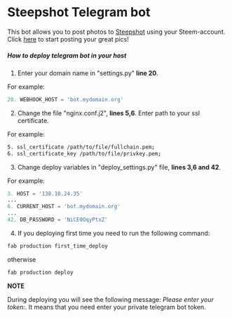 # Steepshot Telegram bot

This bot allows you to post photos to [Steepshot](<https://steepshot.io>) using your Steem-account.
Click [here](<https://t.me/SteepshotBot>) to start posting your great pics!

##### How to deploy telegram bot in your host

1. Enter your domain name in "settings.py" **line 20**.

For example:
```python
20. WEBHOOK_HOST = 'bot.mydomain.org'
```

2. Change the file "nginx.conf.j2", **lines 5,6**. Enter path to your ssl certificate.

For example:
```bash
5. ssl_certificate /path/to/file/fullchain.pem;
6. ssl_certificate_key /path/to/file/privkey.pem;
```

3. Change deploy variables in "deploy_settings.py" file, **lines 3,6 and 42**.

For example:
```python
3. HOST = '138.10.24.35'
...
6. CURRENT_HOST = 'bot.mydomain.org'
...
42. DB_PASSWORD = 'NiCE0OqyPtxZ'
```

4. If you deploying first time you need to run the following command:

```bash
fab production first_time_deploy
```

otherwise

```bash
fab production deploy
```

**NOTE**

During deploying you will see the following message: *Please enter your token:*.
It means that you need enter your private telegram bot token.

